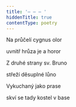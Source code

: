 ```yaml
---
title: '– – – '
hiddenTitle: true
contentType: poetry
---
```


<section>

Na průčelí cygnus olor

uvnitř hrůza je a horor

Z druhé strany sv. Bruno

střeží děsuplné lůno

Vykuchaný jako prase

skví se tady kostel v base

</section>
